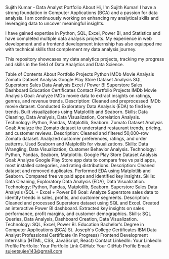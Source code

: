 Sujith Kumar - Data Analyst Portfolio
About
Hi, I'm Sujith Kumar! I have a strong foundation in Computer Applications (BCA) and a passion for data analysis. I am continuously working on enhancing my analytical skills and leveraging data to uncover meaningful insights.

I have gained expertise in Python, SQL, Excel, Power BI, and Statistics and have completed multiple data analysis projects. My experience in web development and a frontend development internship has also equipped me with technical skills that complement my data analysis journey.

This repository showcases my data analytics projects, tracking my progress and skills in the field of Data Analytics and Data Science.

Table of Contents
About
Portfolio Projects
Python
IMDb Movie Analysis
Zomato Dataset Analysis
Google Play Store Dataset Analysis
SQL
Superstore Sales Data Analysis
Excel / Power BI
Superstore Sales Dashboard
Education
Certificates
Contact
Portfolio Projects
IMDb Movie Analysis
Goal: Analyze IMDb movie data to extract insights on ratings, genres, and revenue trends.
Description:
Cleaned and preprocessed IMDb movie dataset.
Conducted Exploratory Data Analysis (EDA) to find key trends.
Built visualizations using Matplotlib and Seaborn.
Skills: Data Cleaning, Data Analysis, Data Visualization, Correlation Analysis.
Technology: Python, Pandas, Matplotlib, Seaborn.
Zomato Dataset Analysis
Goal: Analyze the Zomato dataset to understand restaurant trends, pricing, and customer reviews.
Description:
Cleaned and filtered 50,000-row Zomato dataset.
Analyzed customer preferences, ratings, and order patterns.
Used Seaborn and Matplotlib for visualizations.
Skills: Data Wrangling, Data Visualization, Customer Behavior Analysis.
Technology: Python, Pandas, Seaborn, Matplotlib.
Google Play Store Dataset Analysis
Goal: Analyze Google Play Store app data to compare free vs paid apps, most installed categories, and rating distributions.
Description:
Cleaned dataset and removed duplicates.
Performed EDA using Matplotlib and Seaborn.
Compared free vs paid apps and identified key insights.
Skills: Data Cleaning, Exploratory Data Analysis (EDA), Data Visualization.
Technology: Python, Pandas, Matplotlib, Seaborn.
Superstore Sales Data Analysis (SQL + Excel + Power BI)
Goal: Analyze Superstore sales data to identify trends in sales, profits, and customer segments.
Description:
Cleaned and processed Superstore dataset using SQL and Excel.
Created an interactive Power BI dashboard.
Extracted key insights on sales performance, profit margins, and customer demographics.
Skills: SQL Queries, Data Analysis, Dashboard Creation, Data Visualization.
Technology: SQL, Excel, Power BI.
Education
Bachelor's Degree in Computer Applications (BCA)
St. Joseph's College
Certificates
IBM Data Analyst Professional Certificate (In Progress)
Frontend Development Internship (HTML, CSS, JavaScript, React)
Contact
LinkedIn: Your LinkedIn Profile
Portfolio: Your Portfolio Link
GitHub: Your GitHub Profile
Email: sujeetsujee143@gmail.com
